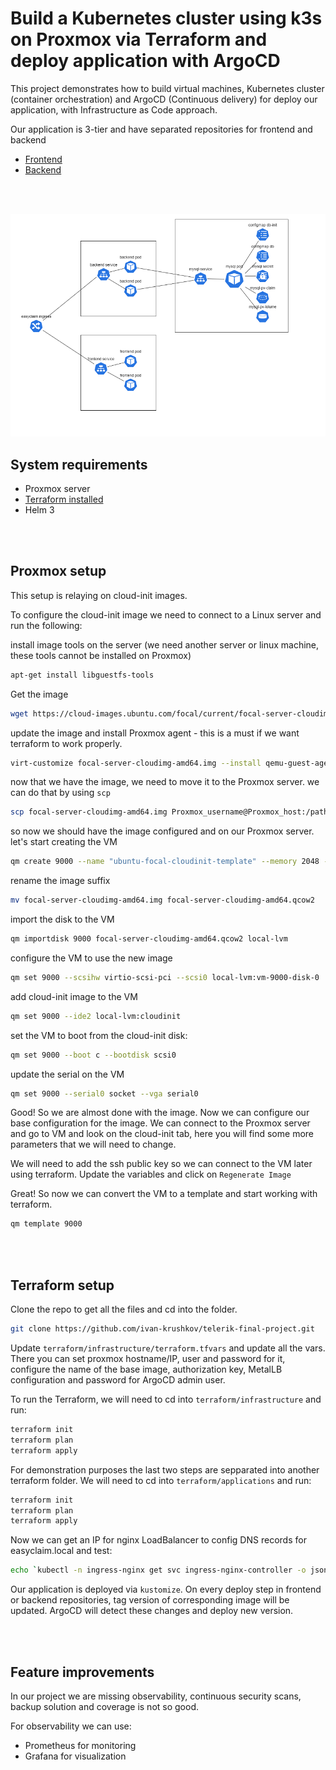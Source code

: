 # Build a Kubernetes cluster using k3s on Proxmox via Terraform and deploy application with ArgoCD

This project demonstrates how to build virtual machines, Kubernetes cluster (container orchestration) and ArgoCD (Continuous delivery) for deploy our application, with Infrastructure as Code approach.


Our application is 3-tier and have separated repositories for frontend and backend

* [Frontend](https://github.com/ivan-krushkov/my-project-frontend)
* [Backend](https://github.com/ivan-krushkov/my-project-backend)
<br />
<br />

![Application deployment](pics/app-diagram.png)


## System requirements

* Proxmox server
* [Terraform installed](https://learn.hashicorp.com/tutorials/terraform/install-cli)
* Helm 3


<br />
<br />

## **Proxmox setup**

This setup is relaying on cloud-init images.

To configure the cloud-init image we need to connect to a Linux server and run the following:

install image tools on the server (we need another server or linux machine, these tools cannot be installed on Proxmox)

```bash
apt-get install libguestfs-tools
```

Get the image

```bash
wget https://cloud-images.ubuntu.com/focal/current/focal-server-cloudimg-amd64.img
```

update the image and install Proxmox agent - this is a must if we want terraform to work properly.

```bash
virt-customize focal-server-cloudimg-amd64.img --install qemu-guest-agent
```

now that we have the image, we need to move it to the Proxmox server.
we can do that by using `scp`

```bash
scp focal-server-cloudimg-amd64.img Proxmox_username@Proxmox_host:/path_on_Proxmox/focal-server-cloudimg-amd64.img
```

so now we should have the image configured and on our Proxmox server. let's start creating the VM

```bash
qm create 9000 --name "ubuntu-focal-cloudinit-template" --memory 2048 --net0 virtio,bridge=vmbr0
```

rename the image suffix

```bash
mv focal-server-cloudimg-amd64.img focal-server-cloudimg-amd64.qcow2
```

import the disk to the VM

```bash
qm importdisk 9000 focal-server-cloudimg-amd64.qcow2 local-lvm
```

configure the VM to use the new image

```bash
qm set 9000 --scsihw virtio-scsi-pci --scsi0 local-lvm:vm-9000-disk-0
```

add cloud-init image to the VM

```bash
qm set 9000 --ide2 local-lvm:cloudinit
```

set the VM to boot from the cloud-init disk:

```bash
qm set 9000 --boot c --bootdisk scsi0
```

update the serial on the VM

```bash
qm set 9000 --serial0 socket --vga serial0
```

Good! So we are almost done with the image. Now we can configure our base configuration for the image.
We can connect to the Proxmox server and go to VM and look on the cloud-init tab, here you will find some more parameters that we will need to change.


We will need to add the ssh public key so we can connect to the VM later using terraform.
Update the variables and click on `Regenerate Image`

Great! So now we can convert the VM to a template and start working with terraform.

```bash
qm template 9000
```
<br />
<br />

## **Terraform setup**

Clone the repo to get all the files and cd into the folder.

```bash
git clone https://github.com/ivan-krushkov/telerik-final-project.git
```




Update `terraform/infrastructure/terraform.tfvars` and update all the vars.
There you can set proxmox hostname/IP, user and password for it, configure the name of the base image, authorization key, MetalLB configuration and password for ArgoCD admin user.

To run the Terraform, we will need to cd into `terraform/infrastructure` and run:

```bash
terraform init
terraform plan
terraform apply
```

For demonstration purposes the last two steps are sepparated into another terraform folder. We will need to cd into `terraform/applications` and run: 

```bash
terraform init
terraform plan
terraform apply
```

Now we can get an IP for nginx LoadBalancer to config DNS records for easyclaim.local and test:

```bash
echo `kubectl -n ingress-nginx get svc ingress-nginx-controller -o jsonpath="{.status.loadBalancer.ingress[*].ip}"`
```

Our application is deployed via `kustomize`. On every deploy step in frontend or backend repositories, tag version of corresponding image will be updated. ArgoCD will detect these changes and deploy new version.

<br />
<br />

## **Feature improvements**
In our project we are missing observability, continuous security scans, backup solution and coverage is not so good.

For observability we can use:
* Prometheus for monitoring
* Grafana for visualization
